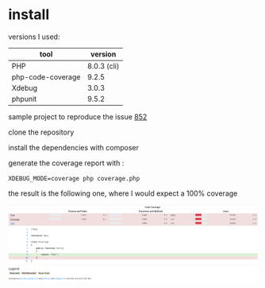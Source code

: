 # install

versions I used:

| tool              | version     |
| -------------     | ----------- |
| PHP               | 8.0.3 (cli) |
| php-code-coverage | 9.2.5       |
| Xdebug            | 3.0.3       |
| phpunit           | 9.5.2       |

sample project to reproduce the issue [852](https://github.com/sebastianbergmann/php-code-coverage/issues/852)

clone the repository

install the dependencies with composer

generate the coverage report with :
```
XDEBUG_MODE=coverage php coverage.php
```

the result is the following one, where I would expect a 100% coverage

![result.png](result.png)
